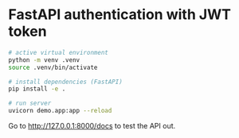 # FastAPI authentication with JWT token

```bash
# active virtual environment
python -m venv .venv
source .venv/bin/activate

# install dependencies (FastAPI)
pip install -e .

# run server
uvicorn demo.app:app --reload
```

Go to http://127.0.0.1:8000/docs to test the API out.
